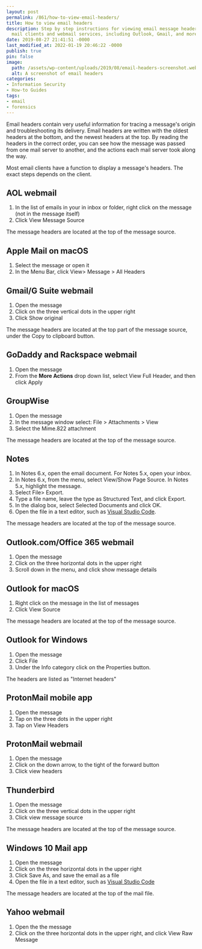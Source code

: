 ```yaml
---
layout: post
permalink: /861/how-to-view-email-headers/
title: How to view email headers
description: Step by step instructions for viewing email message headers using popular
  mail clients and webmail services, including Outlook, Gmail, and more.
date: 2019-08-27 21:41:51 -0000
last_modified_at: 2022-01-19 20:46:22 -0000
publish: true
pin: false
image:
  path: /assets/wp-content/uploads/2019/08/email-headers-screenshot.webp
  alt: A screenshot of email headers
categories:
- Information Security
- How-to Guides
tags:
- email
- forensics
---
```

Email headers contain very useful information for tracing a message's origin
and troubleshooting its delivery. Email headers are written with the oldest
headers at the bottom, and the newest headers at the top. By reading the
headers in the correct order, you can see how the message was passed from one
mail server to another, and the actions each mail server took along the way.

Most email clients have a function to display a message's headers. The exact
steps depends on the client.

## AOL webmail

  1. In the list of emails in your in inbox or folder, right click on the message (not in the message itself)
  2. Click View Message Source

The message headers are located at the top of the message source.

## Apple Mail on macOS

  1. Select the message or open it
  2. In the Menu Bar, click View> Message > All Headers

## Gmail/G Suite webmail

  1. Open the message
  2. Click on the three vertical dots in the upper right
  3. Click Show original

The message headers are located at the top part of the message source, under
the Copy to clipboard button.

## GoDaddy and Rackspace webmail

  1. Open the message
  2. From the **More Actions** drop down list, select View Full Header, and then click Apply

## GroupWise

  1. Open the message
  2. In the message window select: File > Attachments > View
  3. Select the Mime.822 attachment

The message headers are located at the top of the message source.

## Notes

  1. In Notes 6.x, open the email document. For Notes 5.x, open your inbox.
  2. In Notes 6.x, from the menu, select View/Show Page Source. In Notes 5.x, highlight the message.
  3. Select File> Export.
  4. Type a file name, leave the type as Structured Text, and click Export.
  5. In the dialog box, select Selected Documents and click OK.
  6. Open the file in a text editor, such as [Visual Studio Code](https://code.visualstudio.com/).

The message headers are located at the top of the message source.

## Outlook.com/Office 365 webmail

  1. Open the message
  2. Click on the three horizontal dots in the upper right
  3. Scroll down in the menu, and click show message details

## Outlook for macOS

  1. Right click on the message in the list of messages
  2. Click View Source

The message headers are located at the top of the message source.

## Outlook for Windows

  1. Open the message
  2. Click File
  3. Under the Info category click on the Properties button.

The headers are listed as "Internet headers"

## ProtonMail mobile app

  1. Open the message
  2. Tap on the three dots in the upper right
  3. Tap on View Headers

## ProtonMail webmail

  1. Open the message
  2. Click on the down arrow, to the tight of the forward button
  3. Click view headers

## Thunderbird

  1. Open the message
  2. Click on the three vertical dots in the upper right
  3. Click view message source

The message headers are located at the top of the message source.

## Windows 10 Mail app

  1. Open the message
  2. Click on the three horizontal dots in the upper right
  3. Click Save As, and save the email as a file
  4. Open the file in a text editor, such as [Visual Studio Code](https://code.visualstudio.com/)

The message headers are located at the top of the mail file.

## Yahoo webmail

  1. Open the the message
  2. Click on the three horizontal dots in the upper right, and click View Raw Message
